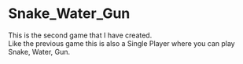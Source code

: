 # Snake_Water_Gun
This is the second game that I have created.<br/>
Like the previous game this is also a Single Player where you can play Snake, Water, Gun.
